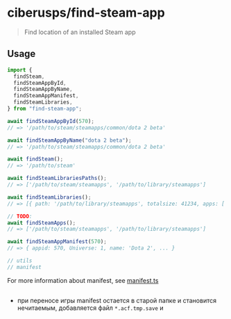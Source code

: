 # ciberusps/find-steam-app

> Find location of an installed Steam app

## Usage

```ts
import {
  findSteam,
  findSteamAppById,
  findSteamAppByName,
  findSteamAppManifest,
  findSteamLibraries,
} from "find-steam-app";

await findSteamAppById(570);
// => '/path/to/steam/steamapps/common/dota 2 beta'

await findSteamAppByName("dota 2 beta");
// => '/path/to/steam/steamapps/common/dota 2 beta'

await findSteam();
// => '/path/to/steam'

await findSteamLibrariesPaths();
// => ['/path/to/steam/steamapps', '/path/to/library/steamapps']

await findSteamLibraries();
// => [{ path: '/path/to/library/steamapps', totalsize: 41234, apps: ['570'], ... }, ...]

// TODO:
await findSteamApps();
// => ['/path/to/steam/steamapps', '/path/to/library/steamapps']

await findSteamAppManifest(570);
// => { appid: 570, Universe: 1, name: 'Dota 2', ... }

// utils
// manifest
```

For more information about manifest, see [manifest.ts](src/manifest.ts)

##

- при переносе игры manifest остается в старой папке и становится нечитаемым, добавляется файл `*.acf.tmp.save` и
